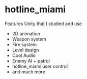 # hotline_miami

Features Unity that I studied and use
* 2D animation
* Weapon system
* Fire system
* Level design
* Cool Audio
* Enemy AI + patrol
* hotline_miami user control
* and much more
